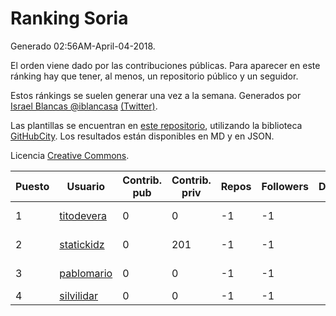 # Ranking Soria

Generado 02:56AM-April-04-2018.

El orden viene dado por las contribuciones públicas. Para aparecer en este ránking hay que tener, al menos, un repositorio público y un seguidor.

Estos ránkings se suelen generar una vez a la semana. Generados por [Israel Blancas @iblancasa](https://github.com/iblancasa/) [(Twitter)](https://twitter.com/iblancasa).

Las plantillas se encuentran en [este repositorio](https://github.com/iblancasa/GH-Spanish-Ranking), utilizando la biblioteca [GitHubCity](https://github.com/iblancasa/GitHubCity). Los resultados están disponibles en MD y en JSON.

Licencia [Creative Commons](https://creativecommons.org/licenses/by/4.0/).

| Puesto   |  Usuario  | Contrib. pub | Contrib. priv |Repos| Followers | Desde |  Avatar  |
|----------|-----------|--------------|---------------|-----|-----------|-------|----------|
|1|[titodevera](https://github.com/titodevera)|0|0|-1|-1||![titodevera]()|
|2|[statickidz](https://github.com/statickidz)|0|201|-1|-1||![statickidz]()|
|3|[pablomario](https://github.com/pablomario)|0|0|-1|-1||![pablomario]()|
|4|[silvilidar](https://github.com/silvilidar)|0|0|-1|-1||![silvilidar]()|
